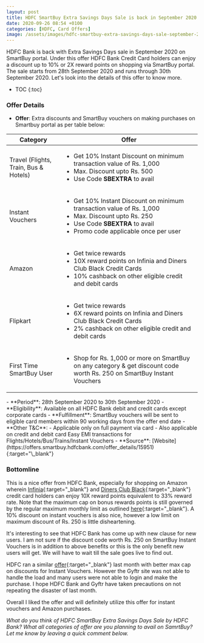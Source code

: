 ```yaml
---
layout: post
title: HDFC SmartBuy Extra Savings Days Sale is back in September 2020
date: 2020-09-26 08:54 +0100
categories: [HDFC, Card Offers]
image: /assets/images/hdfc-smartbuy-extra-savings-days-sale-september-2020.jpg
---
```


HDFC Bank is back with Extra Savings Days sale in September 2020 on SmartBuy portal. Under this offer HDFC Bank Credit Card holders can enjoy a discount up to 10% or 2X reward points on shopping via SmartBuy portal. The sale starts from 28th September 2020 and runs through 30th September 2020. Let's look into the details of this offer to know more.

<!-- prettier-ignore -->
* TOC
{:toc}

### Offer Details

- **Offer**: Extra discounts and SmartBuy vouchers on making purchases on Smartbuy portal as per table below:
<table class="table" style="display: block;overflow-x: auto;">
 <thead class="thead-dark">
    <tr>
       <th scope="col"> Category</th>
       <th scope="col"> Offer</th>
    </tr>
 </thead>
 <tbody>
    <tr>
       <td>Travel (Flights, Train, Bus & Hotels)</td>
       <td>
          <ul>
             <li>Get 10% Instant Discount on minimum transaction value of Rs. 1,000</li>
             <li>Max. Discount upto Rs. 500</li>
             <li>Use Code <strong>SBEXTRA</strong> to avail</li>
          </ul>
       </td>
    </tr>
    <tr>
       <td>Instant Vouchers</td>
       <td>
          <ul>
             <li>Get 10% Instant Discount on minimum transaction value of Rs. 1,000</li>
             <li>Max. Discount upto Rs. 250</li>
             <li>Use Code <strong>SBEXTRA</strong> to avail</li>
             <li>Promo code applicable once per user</li>
          </ul>
       </td>
    </tr>
    <tr>
       <td>Amazon</td>
       <td>
          <ul>
             <li>Get twice rewards</li>
             <li>10X reward points on Infinia and Diners Club Black Credit Cards</li>
             <li>10% cashback on other eligible credit and debit cards</li>
          </ul>
       </td>
    </tr>
    <tr>
       <td>Flipkart</td>
       <td>
          <ul>
             <li>Get twice rewards</li>
             <li>6X reward points on Infinia and Diners Club Black Credit Cards</li>
             <li>2% cashback on other eligible credit and debit cards</li>
          </ul>
       </td>
    </tr>
    <tr>
       <td>First Time SmartBuy User</td>
       <td>
          <ul>
             <li>Shop for Rs. 1,000 or more on SmartBuy on any category & get discount code worth Rs. 250 on SmartBuy Instant Vouchers</li>
          </ul>
       </td>
    </tr>
 </tbody>
</table>
- **Period**: 28th September 2020 to 30th September 2020
- **Eligibility**: Available on all HDFC Bank debit and credit cards except corporate cards
- **Fulfillment**: SmartBuy vouchers will be sent to eligible card members within 90 working days from the offer end date
- **Other T&C**:
  - Applicable only on full payment via card
  - Also applicable on credit and debit card Easy EMI transactions for Flights/Hotels/Bus/Trains/Instant Vouchers
- **Source**: [Website](https://offers.smartbuy.hdfcbank.com/offer_details/15951){:target="\_blank"}

### Bottomline

This is a nice offer from HDFC Bank, especially for shopping on Amazon wherein [Infinia](/hdfc-bank-infinia-credit-card-review/){:target="\_blank"} and [Diners Club Black](/hdfc-diners-club-black-credit-card-review/){:target="\_blank"} credit card holders can enjoy 10X reward points equivalent to 33% reward rate. Note that the maximum cap on bonus rewards points is still governed by the regular maximum monthly limit as outlined [here](/hdfc-smartbuy-10x-program-major-devaluation-from-june-2020/){:target="\_blank"}. A 10% discount on instant vouchers is also nice, however a low limit on maximum discount of Rs. 250 is little disheartening.

It's interesting to see that HDFC Bank has come up with new clause for new users. I am not sure if the discount code worth Rs. 250 on SmartBuy Instant Vouchers is in addition to above benefits or this is the only benefit new users will get. We will have to wait till the sale goes live to find out.

HDFC ran a similar [offer](/hdfc-smartbuy-announces-extra-savings-days-sale/){:target="\_blank"} last month with better max cap on discounts for Instant Vouchers. However the Gyftr site was not able to handle the load and many users were not able to login and make the purchase. I hope HDFC Bank and Gyftr have taken precautions on not repeating the disaster of last month.

Overall I liked the offer and will definitely utilize this offer for instant vouchers and Amazon purchases.

_What do you think of HDFC SmartBuy Extra Savings Days Sale by HDFC Bank? What all categories of offer are you planning to avail on SamrtBuy? Let me know by leaving a quick comment below._
